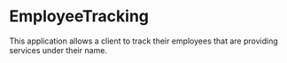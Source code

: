 # EmployeeTracking
This application allows a client to track their employees that are providing services under their name.
